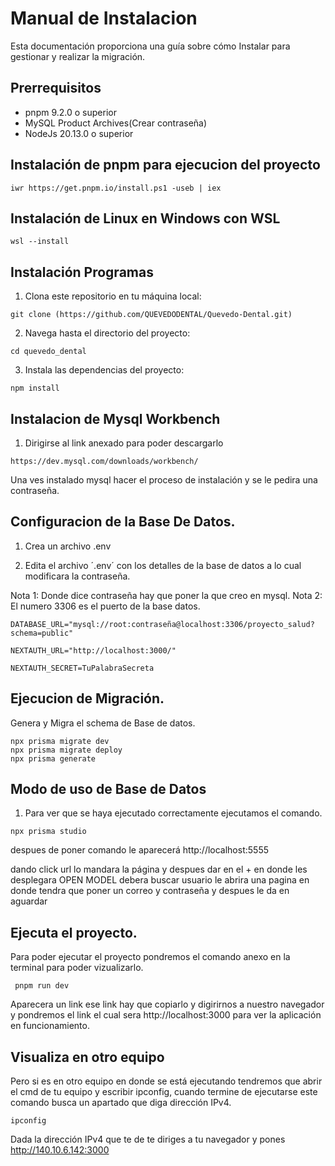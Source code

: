 # Manual de Instalacion
Esta documentación proporciona una guía sobre cómo Instalar para gestionar y realizar la migración.

## Prerrequisitos

 * pnpm 9.2.0 o superior
 * MySQL Product Archives(Crear contraseña)
 * NodeJs 20.13.0 o superior 

## Instalación de pnpm para ejecucion del proyecto

```
iwr https://get.pnpm.io/install.ps1 -useb | iex
```

## Instalación de Linux en Windows con WSL
```
wsl --install
```

## Instalación Programas 

1. Clona este repositorio en tu máquina local:

```
git clone (https://github.com/QUEVEDODENTAL/Quevedo-Dental.git)
```

2. Navega hasta el directorio del proyecto:
   
```
cd quevedo_dental
```

3. Instala las dependencias del proyecto:
```
npm install
```

## Instalacion de Mysql Workbench
1. Dirigirse al link anexado para poder descargarlo
   
```
https://dev.mysql.com/downloads/workbench/
```

Una ves instalado mysql hacer el proceso de instalación y se le pedira una contraseña.

## Configuracion de la Base De Datos.

1. Crea un archivo .env

2. Edita el archivo ´.env´ con los detalles de la base de datos a lo cual modificara la contraseña.

Nota 1: Donde dice contraseña hay que poner la que creo en mysql.
Nota 2: El numero 3306 es el puerto de la base datos.

```
DATABASE_URL="mysql://root:contraseña@localhost:3306/proyecto_salud?schema=public"

NEXTAUTH_URL="http://localhost:3000/"

NEXTAUTH_SECRET=TuPalabraSecreta
`````

## Ejecucion de Migración.

Genera y Migra el schema de Base de datos.

````
npx prisma migrate dev
npx prisma migrate deploy
npx prisma generate
````

## Modo de uso de Base de Datos
1. Para ver que se haya ejecutado correctamente ejecutamos el comando.
```
npx prisma studio
```
despues de poner  comando  le aparecerá  http://localhost:5555 

dando click url lo mandara  la página  y despues  dar en  el + en donde  les desplegara  OPEN MODEL  debera buscar usuario le abrira una pagina en donde tendra que poner un correo y contraseña y despues le da en aguardar

## Ejecuta el proyecto.
Para poder ejecutar el proyecto pondremos el comando anexo en la terminal para poder vizualizarlo.

````
 pnpm run dev
````
 
Aparecera un link ese link hay que copiarlo y digirirnos a nuestro navegador y pondremos el link el cual sera  http://localhost:3000 para ver la aplicación en funcionamiento.

## Visualiza en otro equipo

Pero si es en otro equipo en donde se está ejecutando tendremos que abrir el cmd de tu equipo y escribir  ipconfig, cuando termine de ejecutarse este comando busca un apartado que diga dirección IPv4.

```
ipconfig
```

Dada la dirección IPv4 que te de te diriges a tu navegador y pones
http://140.10.6.142:3000
